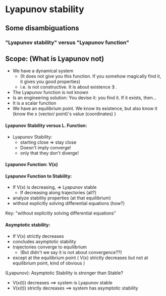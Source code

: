 # Lyapunov stability

## Some disambiguations
### "Lyapunov stability" versus "Lyapunov function"

## Scope: (What is Lyapunov not)
* We have a dynamical system
    * (It does not give you this function. If you somehow magically find it, it gives you good properties)
    * i.e. is not constructive. It is about existence ∃ .
* The Lyapunov function is not known
* Is an engineering solution: You devise it: you find it. If it exists, then...
* It is a scalar function
* We have an equilibrium point. We know its existence, but also know it (know the x (vector/ point)'s value (coordinates) )

#### Lyapunov Stability versus L. Function:
* Lyapunov Stability:
   * starting close => stay close
   * Doesn't imply converge!
   * only that they don't diverge!

#### Lyapunov Function: V(x)

#### Lyapunov Function to Stability:
* If V(x) is decreasing, => Lyapunov stable
     * If decreasing along trajectories (all?)
* analyze stability properties (at that equilibrium)
* without explicitly solving differential equations (how?)


Key: "without explicitly solving differential equations"

#### Asymptotic stability:

* If V(x) strictly decreases
* concludes asymptotic stability 
* trajectories converge to equilibrium
    * (But didn't we say it is not about convergence??)
* except at the equilibrium point ( V(x) strictly decreases but not at equilibrium point, kind of obvious )


(Lyapunov): Asymptotic Stability is stronger than Stable?
* V(x(t)) decreases  ⟹ system is Lyapunov stable
* V(x(t)) strictly decreases ⟹ system has asymptotic stability

